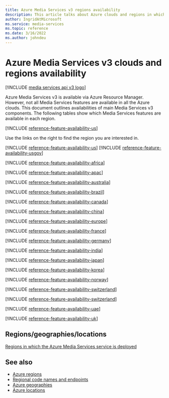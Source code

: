 ```yaml
---
title: Azure Media Services v3 regions availability
description: This article talks about Azure clouds and regions in which Azure Media Services v3 is available.
author: IngridAtMicrosoft
ms.service: media-services
ms.topic: reference
ms.date: 3/16/2022
ms.author: johndeu
---
```


# Azure Media Services v3 clouds and regions availability

[!INCLUDE [media services api v3 logo](./includes/v3-hr.md)]

Azure Media Services v3 is available via Azure Resource Manager. However, not all Media Services features are available in all the Azure clouds. This document outlines availabilities of main Media Services v3 components. The following tables show which Media Services features are available in each region.

[!INCLUDE [reference-feature-availability-us](./includes/regions-availability-table-key.md)]

Use the links on the right to find the region you are interested in.

<!-- US and US Gov -->
[!INCLUDE [reference-feature-availability-us](./includes/reference-feature-availability-us.md)]
[!INCLUDE [reference-feature-availability-usgov](./includes/reference-feature-availability-usgov.md)]
<!-- Africa -->
[!INCLUDE [reference-feature-availability-africa](./includes/reference-feature-availability-africa.md)]
<!-- APAC -->
[!INCLUDE [reference-feature-availability-apac](./includes/reference-feature-availability-apac.md)]
<!-- Australia -->
[!INCLUDE [reference-feature-availability-australia](./includes/reference-feature-availability-australia.md)]
<!-- Brazil -->
[!INCLUDE [reference-feature-availability-brazil](./includes/reference-feature-availability-brazil.md)]
<!-- Canada -->
[!INCLUDE [reference-feature-availability-canada](./includes/reference-feature-availability-canada.md)]
<!-- China -->
[!INCLUDE [reference-feature-availability-china](./includes/reference-feature-availability-china.md)]
<!-- Europe -->
[!INCLUDE [reference-feature-availability-europe](./includes/reference-feature-availability-europe.md)]
<!-- France -->
[!INCLUDE [reference-feature-availability-france](./includes/reference-feature-availability-france.md)]
<!-- Germany -->
[!INCLUDE [reference-feature-availability-germany](./includes/reference-feature-availability-germany.md)]
<!-- India -->
[!INCLUDE [reference-feature-availability-india](./includes/reference-feature-availability-india.md)]
<!-- Japan -->
[!INCLUDE [reference-feature-availability-japan](./includes/reference-feature-availability-japan.md)]
<!-- Korea -->
[!INCLUDE [reference-feature-availability-korea](./includes/reference-feature-availability-korea.md)]
<!-- Norway -->
[!INCLUDE [reference-feature-availability-norway](./includes/reference-feature-availability-norway.md)]
<!-- Sweden -->
[!INCLUDE [reference-feature-availability-switzerland](./includes/reference-feature-availability-sweden.md)]
<!-- Switzerland -->
[!INCLUDE [reference-feature-availability-switzerland](./includes/reference-feature-availability-switzerland.md)]
<!-- UAE -->
[!INCLUDE [reference-feature-availability-uae](./includes/reference-feature-availability-uae.md)]
<!-- UK -->
[!INCLUDE [reference-feature-availability-uk](./includes/reference-feature-availability-uk.md)]

## Regions/geographies/locations

[Regions in which the Azure Media Services service is deployed](https://azure.microsoft.com/global-infrastructure/services/?products=media-services)

## See also

* [Azure regions](https://azure.microsoft.com/global-infrastructure/regions/)
* [Regional code names and endpoints](azure-regions-code-names.md)
* [Azure geographies](https://azure.microsoft.com/global-infrastructure/geographies/)
* [Azure locations](https://azure.microsoft.com/global-infrastructure/locations/)
